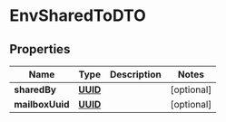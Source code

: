 # EnvSharedToDTO

## Properties
Name | Type | Description | Notes
------------ | ------------- | ------------- | -------------
**sharedBy** | [**UUID**](UUID.md) |  |  [optional]
**mailboxUuid** | [**UUID**](UUID.md) |  |  [optional]
